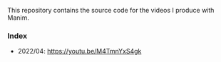 This repository contains the source code for the videos I produce with Manim.

### Index

- 2022/04: <https://youtu.be/M4TmnYxS4gk>
